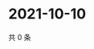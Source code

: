 # 2021-10-10

共 0 条

<!-- BEGIN WEIBO -->
<!-- 最后更新时间 Sun Oct 10 2021 09:48:05 GMT+0800 (China Standard Time) -->

<!-- END WEIBO -->
